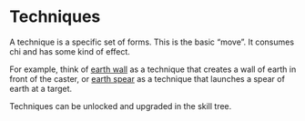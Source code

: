 # Techniques

A technique is a specific set of forms. This is the basic “move”. It consumes chi and has some kind of effect.

For example, think of [earth wall](earth-wall.md) as a technique that creates a wall of earth in front of the caster,
or [earth spear](earth-spear.md) as a technique that launches a spear of earth at a target.

Techniques can be unlocked and upgraded in the skill tree.
